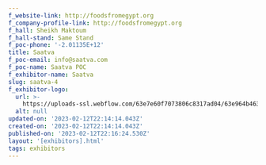 ```yaml
---
f_website-link: http://foodsfromegypt.org
f_company-profile-link: http://foodsfromegypt.org
f_hall: Sheikh Maktoum
f_hall-stand: Same Stand
f_poc-phone: '-2.01135E+12'
title: Saatva
f_poc-email: info@saatva.com
f_poc-name: Saatva POC
f_exhibitor-name: Saatva
slug: saatva-4
f_exhibitor-logo:
  url: >-
    https://uploads-ssl.webflow.com/63e7e60f7073806c8317ad04/63e964b463db5549482942e1_63e9471d2d65530acd7fe30c_saatva-logo%25201.png
  alt: null
updated-on: '2023-02-12T22:14:14.043Z'
created-on: '2023-02-12T22:14:14.043Z'
published-on: '2023-02-12T22:16:24.530Z'
layout: '[exhibitors].html'
tags: exhibitors
---
```



